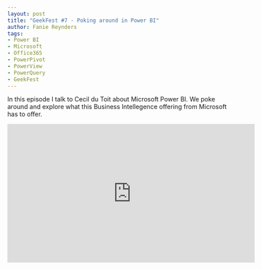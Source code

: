 ```yaml
---
layout: post
title: "GeekFest #7 - Poking around in Power BI"
author: Fanie Reynders
tags:
- Power BI
- Microsoft
- Office365
- PowerPivot
- PowerView
- PowerQuery
- GeekFest
---
```

In this episode I talk to Cecil du Toit about Microsoft Power BI. We poke around and explore what this Business Intellegence offering from Microsoft has to offer.

<!--more-->

<iframe allowfullscreen="" frameborder="0" height="315" src="https://www.youtube.com/embed/FTSmNKkia2w?VQ=HD720" width="560"></iframe>
